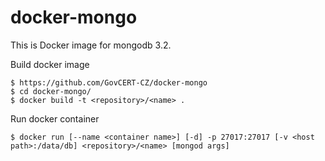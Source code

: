 # docker-mongo

This is Docker image for mongodb 3.2.

Build docker image
    
    $ https://github.com/GovCERT-CZ/docker-mongo
    $ cd docker-mongo/
    $ docker build -t <repository>/<name> .
    
Run docker container
    
    $ docker run [--name <container name>] [-d] -p 27017:27017 [-v <host path>:/data/db] <repository>/<name> [mongod args]
    
